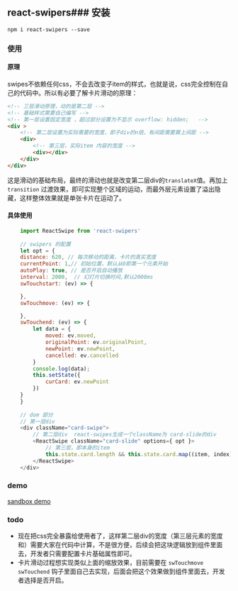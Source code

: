 ## react-swipers### 安装
```
npm i react-swipers --save
```
### 使用

#### 原理

swipes不依赖任何css，不会去改变子item的样式，也就是说，css完全控制在自己的代码中。所以有必要了解卡片滑动的原理：


```html
<!-- 三层滑动原理，动的是第二层 -->
<!-- 基础样式需要自己编写 -->
<!-- 第一层设置固定宽度 ，超过部分设置为不显示 overflow: hidden;   -->
<div >  
    <!-- 第二层设置为实际需要的宽度，即子div的n倍，有间距需要算上间距 -->
    <div>  
        <!-- 第三层，实际item 内容的宽度 -->
        <div></div>  
    </div>  
</div>
```

这是滑动的基础布局，最终的滑动也就是改变第二层div的`translateX`值。再加上`transition` 过渡效果，即可实现整个区域的运动，而最外层元素设置了溢出隐藏，这样整体效果就是单张卡片在运动了。

#### 具体使用

```js
    import ReactSwipe from 'react-swipers'
    
    // swipers 的配置
    let opt = {
    distance: 620, // 每次移动的距离，卡片的真实宽度
    currentPoint: 1,// 初始位置，默认从0即第一个元素开始
    autoPlay: true, // 是否开启自动播放
    interval: 2000,  // 幻灯片切换时间,默认2000ms
    swTouchstart: (ev) => {

    },
    swTouchmove: (ev) => {

    },
    swTouchend: (ev) => {
        let data = {
            moved: ev.moved,
            originalPoint: ev.originalPoint,
            newPoint: ev.newPoint,
            cancelled: ev.cancelled
        }
        console.log(data);
        this.setState({
            curCard: ev.newPoint
        })
    }
    }
    
    // dom 部分
    // 第一层div
    <div className="card-swipe">
        // 第二层div  react-swipes生成一个className为 card-slide的div
        <ReactSwipe className="card-slide" options={ opt }>
            // 第三层，即本身的item
            this.state.card.length && this.state.card.map((item, index) => <div className="item" key={index}> </div>
        </ReactSwipe>
    </div>
```

### demo
    
[sandbox demo](https://codesandbox.io/s/6xx1v0xo2z)

### todo

- 现在把css完全暴露给使用者了，这样第二层div的宽度（第三层元素的宽度和）需要大家在代码中计算，不是很方便，后续会把这块逻辑放到组件里面去，开发者只需要配置卡片基础属性即可。
- 卡片滑动过程想实现类似上面的缩放效果，目前需要在 `swTouchmove` `swTouchend` 钩子里面自己去实现，后面会把这个效果做到组件里面去，开发者选择是否开启。
